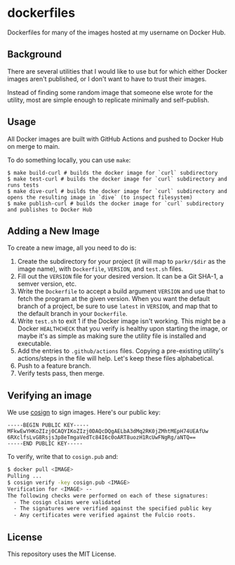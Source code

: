 # dockerfiles

Dockerfiles for many of the images hosted at my username on Docker Hub.

## Background

There are several utilities that I would like to use but for which either Docker images aren't published, or I don't want to have to trust their images.

Instead of finding some random image that someone else wrote for the utility, most are simple enough to replicate minimally and self-publish.

## Usage

All Docker images are built with GitHub Actions and pushed to Docker Hub on merge to main.

To do something locally, you can use `make`:

```console
$ make build-curl # builds the docker image for `curl` subdirectory
$ make test-curl # builds the docker image for `curl` subdirectory and runs tests
$ make dive-curl # builds the docker image for `curl` subdirectory and opens the resulting image in `dive` (to inspect filesystem)
$ make publish-curl # builds the docker image for `curl` subdirectory and publishes to Docker Hub
```

## Adding a New Image

To create a new image, all you need to do is:

1. Create the subdirectory for your project (it will map to `parkr/$dir` as the image name), with `Dockerfile`, `VERSION`, and `test.sh` files.
2. Fill out the `VERSION` file for your desired version. It can be a Git SHA-1, a semver version, etc.
3. Write the `Dockerfile` to accept a build argument `VERSION` and use that to fetch the program at the given version. When you want the default branch of a project, be sure to use `latest` in `VERSION`, and map that to the default branch in your `Dockerfile`.
4. Write `test.sh` to exit 1 if the Docker image isn't working. This might be a Docker `HEALTHCHECK` that you verify is healthy upon starting the image, or maybe it's as simple as making sure the utility file is installed and executable.
5. Add the entries to `.github/actions` files. Copying a pre-existing utility's actions/steps in the file will help. Let's keep these files alphabetical.
6. Push to a feature branch.
7. Verify tests pass, then merge.

## Verifying an image

We use [cosign](https://github.com/sigstore/cosign) to sign images. Here's our public key:

```text
-----BEGIN PUBLIC KEY-----
MFkwEwYHKoZIzj0CAQYIKoZIzj0DAQcDQgAELbA3dMq2RK0jZMhtMEpH74UEAfUw
6RXclfsLvG8Rsjs3p8eTmgaVedTc84I6c0oART8uozH1RcUwFNgRg/aNTQ==
-----END PUBLIC KEY-----
```

To verify, write that to `cosign.pub` and:

```sh
$ docker pull <IMAGE>
Pulling ...
$ cosign verify -key cosign.pub <IMAGE>
Verification for <IMAGE> --
The following checks were performed on each of these signatures:
  - The cosign claims were validated
  - The signatures were verified against the specified public key
  - Any certificates were verified against the Fulcio roots.
```

## License

This repository uses the MIT License.
